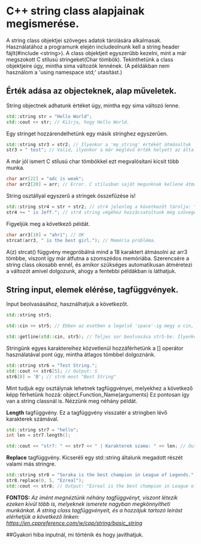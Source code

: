 # C++ string class alapjainak megismerése.

A string class objektjei szöveges adatok tárolására alkalmasak. 
Használatához a programunk elején includeolnunk kell a string header fájlt(#include \<string\>).
A class objektjeit egyszerűbb kezelni, mint a már megszokott C stílusú stringeket(Char tömbök).
Tekinthetünk a class objektjeire úgy, mintha sima változók lennének.
(A példákban nem használom a 'using namespace std;' utasítást.)

## Érték adása az objecteknek, alap műveletek.

String objectnek adhatunk értéket úgy, mintha egy sima változó lenne.
```cpp
std::string str = "Hello World";
std::cout << str; // Kiírja, hogy Hello World.
```

Egy stringet hozzárendelhetünk egy másik stringhez egyszerűen.
```cpp
std::string str3 = str2; // Ilyenkor a 'my_string' értékét átmásoltuk 'str2'-be.
str3 = " test"; // Valid, ilyenkor a már meglévő érték helyett az általunk megadottat fogja tárolni.
```

A már jól ismert C stílusú char tömbökkel ezt megvalósítani kicsit több munka.
```C
char arr[22] = "adc is weak";
char arr2[20] = arr; // Error. C stílusban saját megunknak kellene átmásolni az értékel például egy strcpy() függvénnyel. 
 ```
 
String osztállyal egyszerű a stringek összefűzése is!
```cpp
std::string str4 = str + str2; // str4 jelenleg a következőt tárolja: "Hello World my name".
str4 += " is Jeff."; // str4 string végéhez hozzácsatoltunk még szöveget.
```

Figyeljük meg a következő példát.
```C
char arr3[10] = "ahri"; // OK
strcat(arr3, " is the best girl."); // Memória probléma.
 ```
A(z) strcat() függvény megpróbálná mind a 18 karaktert átmásolni az arr3 tömbbe, viszont így már átfutna a szomszédos memóriába.
Szerencsére a string class okosabb ennél, és amikor szükséges automatikusan átméretezi a változót amivel dolgozunk, ahogy a fentebbi példákban is láthatjuk.

## String input, elemek elérése, tagfüggvények.

Input beolvasásához, használhatjuk a következőt.
```cpp
std::string str5;

std::cin >> str5; // Ebben az esetben a legelső 'space'-ig megy a cin, és azt olvassuk be str5-be.

std::getline(std::cin, str5); // Teljes sor beolvasása str5-be. Ilyenkor a "newline" karakterig olvasunk be adatot a változónkba.
```

Stringünk egyes karaktereihez közvetlenül hozzáférhetünk a [] operátor használatával pont úgy, mintha átlagos tömbbel dolgoznánk.
```cpp
std::string str6 = "Test String.";
std::cout << str6[5]; // Output: S
str6[0] = 'B'; // str6 most "Best String"
 ```

Mint tudjuk egy osztálynak lehetnek tagfüggvényei, melyekhez a következő képp férhetünk hozzá: object.Function_Name(arguments)
Ez pontosan így van a string classnál is. Nézzünk meg néhány példát.

**Length** tagfüggvény.
Ez a tagfüggvény visszatér a stringben lévő karakterek számával.

```cpp
std::string str7 = "hello";
int len = str7.length();

std::cout << "str7: " << str7 << " | Karakterek szama: " << len; // Output: "str7: hello | Karakterek szama: 5"
 ```
 
**Replace** tagfüggvény.
Kicseréli egy std::string általunk megadott részét valami más stringre.
```cpp
std::string str8 = "Soraka is the best champion in League of Legends.";
str8.replace(0, 5, "Ezreal");
std::cout << str8; // Output: "Ezreal is the best champion in League of Legends."
```

**FONTOS:** *Az imént megnéztünk néhány tagfüggvényt, viszont létezik ezeken kívül több is, melyeknek ismerete nagyban megkönnyítheti munkánkat. A string class tagfüggvényeit, és a hozzájuk tartozó leírást elérhetjük a következő linken: https://en.cppreference.com/w/cpp/string/basic_string*


##Gyakori hiba inputnál, mi történik és hogy javíthatjuk.
















